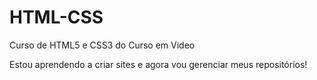 # HTML-CSS
Curso de HTML5 e CSS3 do Curso em Video


Estou aprendendo a criar sites e agora vou gerenciar meus repositórios!
